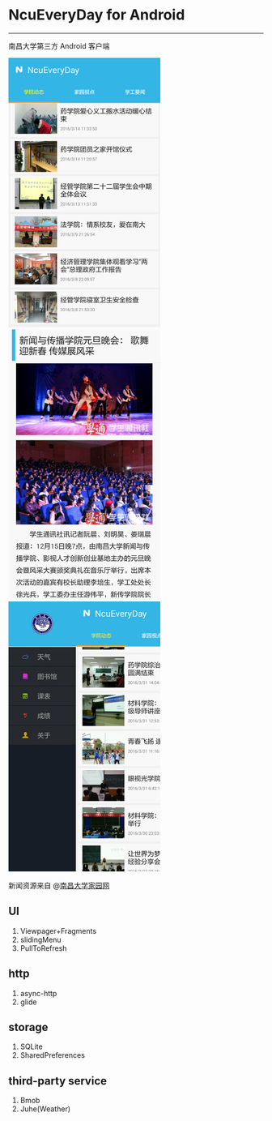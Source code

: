 # NcuEveryDay for Android
---
南昌大学第三方 Android 客户端

<img src="screenshots/news.png" width="300px"> <img src="screenshots/article.png" width="300px"> <img src="screenshots/slidingMenu.png" width="300px">

新闻资源来自 @[南昌大学家园网](http://www.ncuhome.cn)

## UI
1. Viewpager+Fragments
2. slidingMenu
3. PullToRefresh

## http
1. async-http
2. glide

## storage
1. SQLite
2. SharedPreferences

## third-party service
1. Bmob
2. Juhe(Weather)
